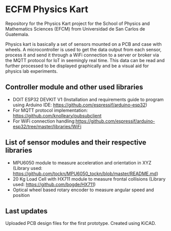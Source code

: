 # ECFM Physics Kart
Repository for the Physics Kart project for the School of Physics and Mathematics Sciences (EFCM) from Universidad de San Carlos de Guatemala.

Physics kart is basically a set of sensors mounted on a PCB and case with wheels. A microcontroller is used to get the data output from each sensor, process it and send it through a WiFi connection to a server or broker via the MQTT protocol for IoT in seemingly real time. This data can be read and further processed to be displayed graphically and be a visual aid for physics lab experiments.

## Controller module and other used libraries
- DOIT ESP32 DEVKIT V1 (Installation and requirements guide to program using Arduino IDE: https://github.com/espressif/arduino-esp32)
- For MQTT protocol implementation: https://github.com/knolleary/pubsubclient
- For WiFi connection handling:https://github.com/espressif/arduino-esp32/tree/master/libraries/WiFi

## List of sensor modules and their respective libraries
- MPU6050 module to measure acceleration and orientation in XYZ (Library used: https://github.com/tockn/MPU6050_tockn/blob/master/README.md)
- 20 Kg Load Cell with HX711 module to measure frontal collisions (Library used: https://github.com/bogde/HX711)
- Optical wheel based rotary encoder to measure angular speed and position

## Last updates

Uploaded PCB design files for the first prototype. Created using KiCAD.
